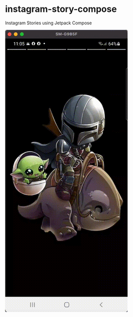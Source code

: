 # instagram-story-compose
Instagram Stories using Jetpack Compose

![alt text](https://github.com/jorgecasariego/instagram-story-compose/blob/main/Demo/demo2.gif?raw=true)
